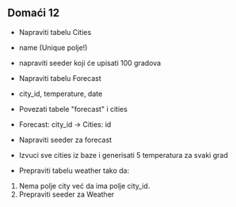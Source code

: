 ## Domaći 12

- Napraviti tabelu Cities
- name (Unique polje!)
- napraviti seeder koji će upisati 100 gradova


- Napraviti tabelu Forecast
- city_id, temperature, date
- Povezati tabele "forecast" i cities
- Forecast: city_id -> Cities: id
- Napraviti seeder za forecast
- Izvuci sve cities iz baze i generisati 5 temperatura za svaki grad


- Prepraviti tabelu weather tako da:
1. Nema polje city već da ima polje city_id.
2. Prepraviti seeder za Weather
